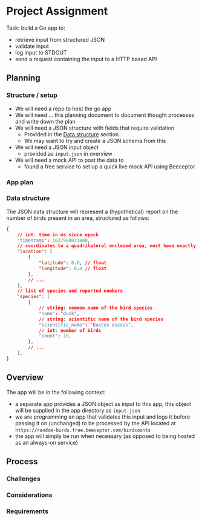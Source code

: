# Project Assignment

Task: build a Go app to:

- retrieve input from structured JSON
- validate input
- log input to STDOUT
- send a request containing the input to a HTTP based API

## Planning

### Structure / setup

- We will need a repo to host the go app
- We will need ... this planning document to document thought processes and write down the plan
- We will need a JSON structure with fields that require validation
  - Provided in the [Data structure](#data-structure) section
  - We may want to try and create a JSON schema from this
- We will need a JSON input object
  - provided as `input.json` in overview
- We will need a mock API to post the data to
  - found a free service to set up a quick live mock API using Beeceptor

### App plan

### Data structure

The JSON data structure will represent a (hypothetical) report on the number of birds present in an area, structured as follows:

```json
{
    // int: time in ms since epoch
    "timestamp": 1637980031800,
    // coordinates to a quadrilateral enclosed area, must have exactly 4 coordinates
    "location": [
        {
            "latitude": 0.0, // float
            "longitude": 0.0 // float
        },
        // ...
    ],
    // list of species and reported numbers
    "species": [
        {
            // string: common name of the bird species
            "name": "duck",
            // string: scientific name of the bird species
            "scientific_name": "Duccus duccus",
            // int: number of birds
            "count": 10,
        }, 
        // ...
    ],
}
```

## Overview

The app will be in the following context:

- a separate app provides a JSON object as input to this app, this object will be supplied in the app directory as `input.json`
- we are programming an app that validates this input and logs it before passing it on (unchanged) to be processed by the API located at `https://random-birds.free.beeceptor.com/birdcounts`
- the app will simply be run when necessary (as opposed to being hosted as an always-on service)

## Process

### Challenges

### Considerations

### Requirements
